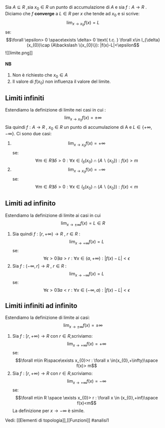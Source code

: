 Sia $A\subseteq R$ ,sia $x_{0}\in R$ un punto di accumulazione di $A$ e sia $f:A\to R$ .
Diciamo che $f$ **converge**  a $L\in R$ per $x$ che tende ad $x_{0}$ e si scrive:$$\lim_{x\to x_{0}}f(x)=L$$
se:$$\forall \epsilon> 0 \space\exists \delta> 0 \text{ t.c. } \forall x\in I_{\delta}(x_{0})\cap (A\backslash \{x_{0}\}): |f(x)-L|<\epsilon$$
![[limite.png]]

#### NB
1) Non è richiesto che $x_{0}\in A$ 
2) Il valore di $f(x_{0})$ non influenza il valore del limite.


## Limiti infiniti
Estendiamo la definizione di limite nei casi in cui :$$\lim_{x\to x_{0}}f(x)=\pm \infty$$
Sia quindi $f:A\to R$ , $x_{0}\in R$ un punto di accumulazione di A e $L\in \{+\infty,-\infty\}$.
Ci sono due  casi:
1) $$\lim_{x\to x_{0}}f(x)=+\infty$$ se:$$\forall m\in R\exists \delta> 0 : \forall x\in I_\delta(x_{0})\cap(A\backslash\{ x_{0}\}): f(x)>m$$
2) $$\lim_{x\to x_{0}}f(x)=-\infty$$se:$$\forall m\in R\exists \delta> 0 : \forall x\in I_\delta(x_{0})\cap(A\backslash\{ x_{0}\}): f(x)<m$$
## Limiti ad infinito
Estendiamo la definizione di limite ai casi in cui $$\lim_{x\to\pm \infty}f(x)=L\in R$$
1) Sia quindi $f:[r,+\infty)\to R$ , $r\in R$  :$$\lim_{x\to +\infty}f(x)=L$$se:$$\forall \epsilon> 0 \exists a>r:\forall x\in (a,+\infty):|f(x)-L|<\epsilon$$
2) Sia $f:(-\infty,r]\to R$ , $r\in R$ :$$\lim_{x\to -\infty}f(x)=L$$se:$$\forall \epsilon> 0 \exists a<r : \forall x\in (-\infty,a): |f(x)-L|<\epsilon$$

## Limiti infiniti ad infinito

Estendiamo la definizione di limite ai casi:$$\lim_{x\to \pm \infty}f(x)=\pm \infty$$
1) Sia $f:[r,+\infty)\to R$ con $r\in R$,scriviamo: $$\lim_{x\to+\infty}f(x)=+\infty$$  se:$$\forall m\in R\space\exists x_{0}>r : \forall x \in(x_{0},+\infty)\space f(x)> m$$
2) Sia $f:[r,+\infty)\to R$ con $r\in R$,scriviamo:$$\lim_{x\to +\infty}f(x)=-\infty$$se:$$\forall m\in R \space \exists x_{0}> r : \forall x \in (x_{0},+inf)\space f(x)<m$$
La definizione per $x\to -\infty$ è simile.

Vedi: [[Elementi di topologia]],[[Funzioni]]
#analisi1 